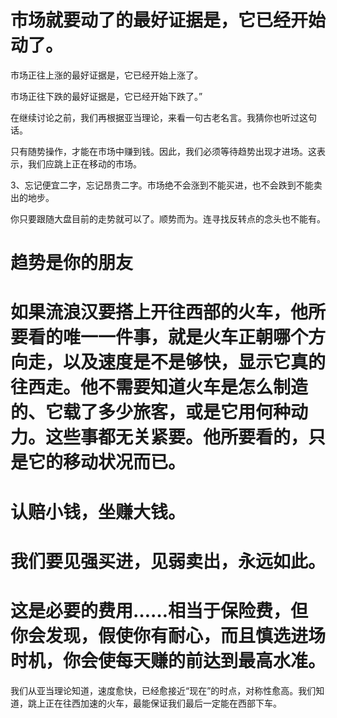 # 市场就要动了的最好证据是，它已经开始动了。

市场正往上涨的最好证据是，它已经开始上涨了。

市场正往下跌的最好证据是，它已经开始下跌了。”

在继续讨论之前，我们再根据亚当理论，来看一句古老名言。我猜你也听过这句话。


只有随势操作，才能在市场中赚到钱。因此，我们必须等待趋势出现才进场。这表示，我们应跳上正在移动的市场。

3、忘记便宜二字，忘记昂贵二字。市场绝不会涨到不能买进，也不会跌到不能卖出的地步。

你只要跟随大盘目前的走势就可以了。顺势而为。连寻找反转点的念头也不能有。

# 趋势是你的朋友

# 如果流浪汉要搭上开往西部的火车，他所要看的唯一一件事，就是火车正朝哪个方向走，以及速度是不是够快，显示它真的往西走。他不需要知道火车是怎么制造的、它载了多少旅客，或是它用何种动力。这些事都无关紧要。他所要看的，只是它的移动状况而已。

# 认赔小钱，坐赚大钱。

# 我们要见强买进，见弱卖出，永远如此。

# 这是必要的费用……相当于保险费，但你会发现，假使你有耐心，而且慎选进场时机，你会使每天赚的前达到最高水准。
我们从亚当理论知道，速度愈快，已经愈接近“现在”的时点，对称性愈高。我们知道，跳上正在往西加速的火车，最能保证我们最后一定能在西部下车。

